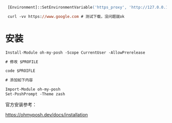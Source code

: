```ps
 [Environment]::SetEnvironmentVariable('https_proxy', 'http://127.0.0.1:7073')

 curl -vv https://www.google.com # 测试下载，没问题就ok

```

# 安装

```ps
Install-Module oh-my-posh -Scope CurrentUser -AllowPrerelease

# 修改 $PROFILE

code $PROIFLE

# 添加如下内容

Import-Module oh-my-posh
Set-PoshPrompt -Theme zash

```

官方安装参考：

https://ohmyposh.dev/docs/installation
